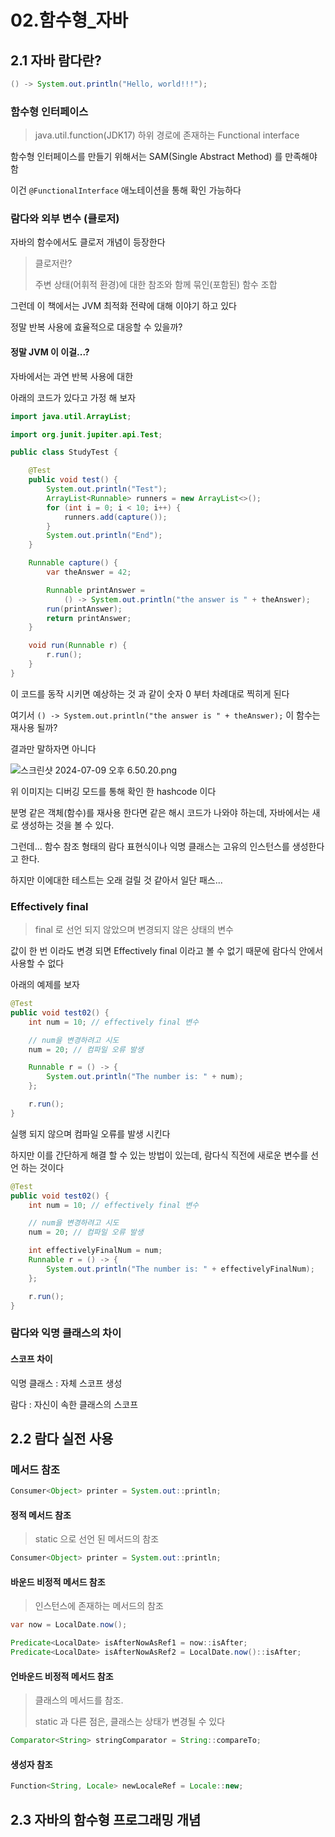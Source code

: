 # 02.함수형_자바

## 2.1 자바 람다란?

```Java
() -> System.out.println("Hello, world!!!");
```

### 함수형 인터페이스

> java.util.function(JDK17) 하위 경로에 존재하는 Functional interface

함수형 인터페이스를 만들기 위해서는 SAM(Single Abstract Method) 를 만족해야 함

이건 `@FunctionalInterface` 애노테이션을 통해 확인 가능하다

### 람다와 외부 변수 (클로저)

자바의 함수에서도 클로저 개념이 등장한다

> 클로저란?
> 
> 주변 상태(어휘적 환경)에 대한 참조와 함께 묶인(포함된) 함수 조합

그런데 이 책에서는 JVM 최적화 전략에 대해 이야기 하고 있다

정말 반복 사용에 효율적으로 대응할 수 있을까?

#### 정말 JVM 이 이걸...?

자바에서는 과연 반복 사용에 대한 

아래의 코드가 있다고 가정 해 보자

```Java
import java.util.ArrayList;

import org.junit.jupiter.api.Test;

public class StudyTest {

	@Test
	public void test() {
		System.out.println("Test");
		ArrayList<Runnable> runners = new ArrayList<>();
		for (int i = 0; i < 10; i++) {
			runners.add(capture());
		}
		System.out.println("End");
	}

	Runnable capture() {
		var theAnswer = 42;

		Runnable printAnswer =
			() -> System.out.println("the answer is " + theAnswer);
		run(printAnswer);
		return printAnswer;
	}

	void run(Runnable r) {
		r.run();
	}
}

```

이 코드를 동작 시키면 예상하는 것 과 같이 숫자 0 부터 차례대로 찍히게 된다

여기서 `() -> System.out.println("the answer is " + theAnswer);` 이 함수는 재사용 될까?

결과만 말하자면 아니다

![스크린샷 2024-07-09 오후 6.50.20.png](스크린샷_2024-07-09_오후_6.50.20.png)

위 이미지는 디버깅 모드를 통해 확인 한 hashcode 이다

분명 같은 객체(함수)를 재사용 한다면 같은 해시 코드가 나와야 하는데, 자바에서는 새로 생성하는 것을 볼 수 있다.

그런데... 함수 참조 형태의 람다 표현식이나 익명 클래스는 고유의 인스턴스를 생성한다고 한다. 

하지만 이에대한 테스트는 오래 걸릴 것 같아서 일단 패스...

### Effectively final

> final 로 선언 되지 않았으며 변경되지 않은 상태의 변수 

값이 한 번 이라도 변경 되면 Effectively final 이라고 볼 수 없기 때문에 람다식 안에서 사용할 수 없다

아래의 예제를 보자

```Java
@Test
public void test02() {
    int num = 10; // effectively final 변수

    // num을 변경하려고 시도
    num = 20; // 컴파일 오류 발생

    Runnable r = () -> {
        System.out.println("The number is: " + num);
    };

    r.run();
}
```

실행 되지 않으며 컴파일 오류를 발생 시킨다

하지만 이를 간단하게 해결 할 수 있는 방법이 있는데, 람다식 직전에 새로운 변수를 선언 하는 것이다

```Java
@Test
public void test02() {
    int num = 10; // effectively final 변수

    // num을 변경하려고 시도
    num = 20; // 컴파일 오류 발생

    int effectivelyFinalNum = num;
    Runnable r = () -> {
        System.out.println("The number is: " + effectivelyFinalNum);
    };

    r.run();
}
```

### 람다와 익명 클래스의 차이

#### 스코프 차이

익명 클래스 : 자체 스코프 생성

람다 : 자신이 속한 클래스의 스코프

## 2.2 람다 실전 사용

### 메서드 참조

```Java
Consumer<Object> printer = System.out::println;
```

#### 정적 메서드 참조

> static 으로 선언 된 메서드의 참조

```Java
Consumer<Object> printer = System.out::println;
```

#### 바운드 비정적 메서드 참조

> 인스턴스에 존재하는 메서드의 참조

```Java
var now = LocalDate.now();

Predicate<LocalDate> isAfterNowAsRef1 = now::isAfter;
Predicate<LocalDate> isAfterNowAsRef2 = LocalDate.now()::isAfter;
```

#### 언바운드 비정적 메서드 참조

> 클래스의 메서드를 참조.
> 
> static 과 다른 점은, 클래스는 상태가 변경될 수 있다

```Java
Comparator<String> stringComparator = String::compareTo;
```
#### 생성자 참조

```Java
Function<String, Locale> newLocaleRef = Locale::new;
```

## 2.3 자바의 함수형 프로그래밍 개념